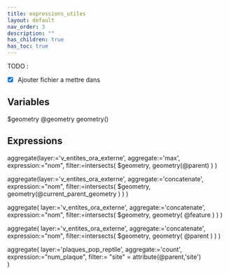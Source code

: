 ```yaml
---
title: expressions_utiles
layout: default
nav_order: 3
description: ""
has_children: true
has_toc: true
---
```


TODO :

 - [x] Ajouter fichier a mettre dans 


## Variables

$geometry
@geometry
geometry()


## Expressions


aggregate(layer:='v_entites_ora_externe', aggregate:='max', expression:="nom", filter:=intersects( $geometry, geometry(@parent) ) )


aggregate(layer:='v_entites_ora_externe', aggregate:='concatenate', expression:="nom", filter:=intersects( $geometry, geometry(@current_parent_geometry ) ) )
 

aggregate( 
    layer:='v_entites_ora_externe',
    aggregate:='concatenate',
    expression:="nom",
    filter:=intersects( $geometry, geometry( @feature ) )
)

aggregate( 
    layer:='v_entites_ora_externe',
    aggregate:='concatenate',
    expression:="nom",
    filter:=intersects( $geometry, geometry( @parent ) )
)

aggregate(
    layer:='plaques_pop_reptile',
    aggregate:='count',
    expression:="num_plaque",
    filter:= "site" = attribute(@parent,'site')  
) 